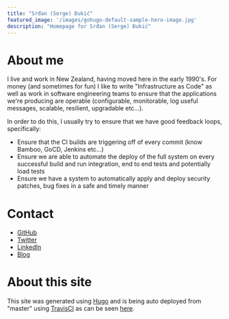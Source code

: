 ```yaml
---
title: "Srđan (Serge) Ðukić"
featured_image: '/images/gohugo-default-sample-hero-image.jpg'
description: "Homepage for Srđan (Serge) Ðukić"
---
```

# About me

I live and work in New Zealand, having moved here in the early 1990's. For money (and sometimes for fun) I like to write
"Infrastructure as Code" as well as work in software engineering teams to ensure that the applications we're producing
are operable (configurable, monitorable, log useful messages, scalable, resilient, upgradable etc...).

In order to do this, I usually try to ensure that we have good feedback loops, specifically:

* Ensure that the CI builds are triggering off of every commit (know Bamboo, GoCD, Jenkins etc...)
* Ensure we are able to automate the deploy of the full system on every successful build and run integration, end to end tests and potentially load tests
* Ensure we have a system to automatically apply and deploy security patches, bug fixes in a safe and timely manner

# Contact
* [GitHub](https://github.com/srkiNZ84)
* [Twitter](https://twitter.com/srkiNZ)
* [LinkedIn](https://www.linkedin.com/in/srdandukic/)
* [Blog](https://blog.dukic.co.nz)

# About this site

This site was generated using [Hugo](https://gohugo.io/) and is being auto deployed from "master" using [TravisCI](https://travis-ci.org/) as can be seen [here](https://travis-ci.org/srkiNZ84/srkinz84.github.io).
